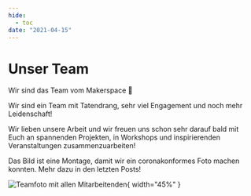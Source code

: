```yaml
---
hide:
  - toc
date: "2021-04-15"  
---
```


# Unser Team

Wir sind das Team vom Makerspace 🌟

Wir sind ein Team mit Tatendrang, sehr viel Engagement und noch mehr Leidenschaft!

Wir lieben unsere Arbeit und wir freuen uns schon sehr darauf bald mit Euch an spannenden Projekten, in Workshops und inspirierenden Veranstaltungen zusammenzuarbeiten!

Das Bild ist eine Montage, damit wir ein coronakonformes Foto machen konnten. Mehr dazu in den letzten Posts!

![Teamfoto mit allen Mitarbeitenden](../medien/2021-04-15a.jpg){ width="45%" } 